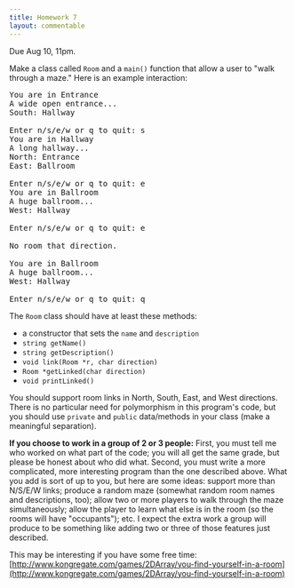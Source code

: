 ```yaml
---
title: Homework 7
layout: commentable
---
```


Due Aug 10, 11pm.

Make a class called `Room` and a `main()` function that allow a user to "walk
through a maze." Here is an example interaction:

<pre>
You are in Entrance
A wide open entrance...
South: Hallway

Enter n/s/e/w or q to quit: s
You are in Hallway
A long hallway...
North: Entrance
East: Ballroom

Enter n/s/e/w or q to quit: e
You are in Ballroom
A huge ballroom...
West: Hallway

Enter n/s/e/w or q to quit: e

No room that direction.

You are in Ballroom
A huge ballroom...
West: Hallway

Enter n/s/e/w or q to quit: q
</pre>

The `Room` class should have at least these methods:

* a constructor that sets the `name` and `description`
* `string getName()`
* `string getDescription()`
* `void link(Room *r, char direction)`
* `Room *getLinked(char direction)`
* `void printLinked()`

You should support room links in North, South, East, and West directions. There
is no particular need for polymorphism in this program's code, but you should
use `private` and `public` data/methods in your class (make a meaningful
separation).

**If you choose to work in a group of 2 or 3 people:** First, you must tell me
who worked on what part of the code; you will all get the same grade, but
please be honest about who did what. Second, you must write a more complicated,
more interesting program than the one described above. What you add is sort of
up to you, but here are some ideas: support more than N/S/E/W links; produce a
random maze (somewhat random room names and descriptions, too); allow two or
more players to walk through the maze simultaneously; allow the player to learn
what else is in the room (so the rooms will have "occupants"); etc. I expect
the extra work a group will produce to be something like adding two or three of
those features just described.

This may be interesting if you have some free time:
[http://www.kongregate.com/games/2DArray/you-find-yourself-in-a-room](http://www.kongregate.com/games/2DArray/you-find-yourself-in-a-room)

